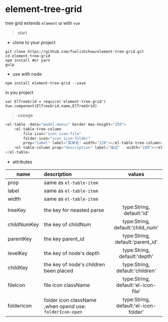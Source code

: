 # element-tree-grid

tree grid extends `element` ui  with `vue`

> start

- clone to your project
```
git clone https://github.com/foolishchow/element-tree-grid.git
cd element-tree-grid
npm install #or yarn
gulp 
```

- use with node
```
npm install element-tree-grid --save
```
in you project 
```
var ElTreeGrid = require('element-tree-grid')
Vue.component(ElTreeGrid.name,ElTreeGrid)
```


> useage   

```javascript
<el-table :data="model.menus" border max-height="250">
    <el-table-tree-column 
        file-icon="icon icon-file" 
        folder-icon="icon icon-folder" 
        prop="label" label="菜单名" width="220"></el-table-tree-column>
    <el-table-column prop="description" label="描述"   width="180"></el-table-column>
</el-table>
```

- attributes

| name          | description              | values          |
| ------------- |:------------------------|:---------------:|
| prop          | same as `el-table-item`  |                 |
| label         | same as `el-table-item`  |                 |
| width         | same as `el-table-item`  |                 |
| treeKey       | the key for neasted parse|  type:String,<br> default:'id' |
| childNumKey   | the key of childNum      |  type:String,<br> default:'child_num' |
| parentKey     | the key parent_id        |  type:String, <br>default:'parent_id'|
| levelKey      | the key of node's depth  |  type:String,<br> default:'depth'|
| childKey      | the key of node's children been placed  |  type:String, <br>default:'children'|
| fileIcon      | file icon className  |  type:String, <br>default:'el-icon-file'|
| folderIcon      | folder icon className ,when opend use: `folderIcon-open`  |  type:String,<br> default:'el-icon-folder'|
